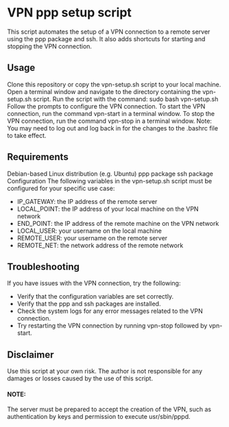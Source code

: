 # VPN ppp setup script
This script automates the setup of a VPN connection to a remote server using the ppp package and ssh. It also adds shortcuts for starting and stopping the VPN connection.

## Usage
Clone this repository or copy the vpn-setup.sh script to your local machine.
Open a terminal window and navigate to the directory containing the vpn-setup.sh script.
Run the script with the command: sudo bash vpn-setup.sh
Follow the prompts to configure the VPN connection.
To start the VPN connection, run the command vpn-start in a terminal window.
To stop the VPN connection, run the command vpn-stop in a terminal window.
Note: You may need to log out and log back in for the changes to the .bashrc file to take effect.

## Requirements
Debian-based Linux distribution (e.g. Ubuntu)
ppp package
ssh package
Configuration
The following variables in the vpn-setup.sh script must be configured for your specific use case:

* IP_GATEWAY: the IP address of the remote server
* LOCAL_POINT: the IP address of your local machine on the VPN network
* END_POINT: the IP address of the remote machine on the VPN network
* LOCAL_USER: your username on the local machine
* REMOTE_USER: your username on the remote server
* REMOTE_NET: the network address of the remote network
## Troubleshooting
If you have issues with the VPN connection, try the following:

* Verify that the configuration variables are set correctly.
* Verify that the ppp and ssh packages are installed.
* Check the system logs for any error messages related to the VPN connection.
* Try restarting the VPN connection by running vpn-stop followed by vpn-start.
## Disclaimer
Use this script at your own risk. The author is not responsible for any damages or losses caused by the use of this script.

#### NOTE:
The server must be prepared to accept the creation of the VPN, such as authentication by keys and permission to execute usr/sbin/pppd.

